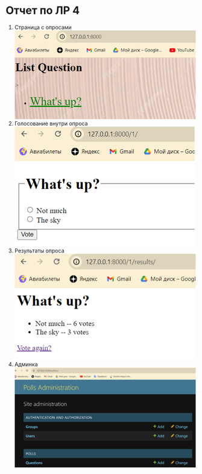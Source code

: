 # Отчет по ЛР 4
1. Страница с опросами  
![Картинка1](img/1-1(1).png)
2. Голосование внутри опроса    
![Картинка2](img/1-2.png)
3. Результаты опроса   
![Картинка3](img/1-3.png)
4. Админка  
![Картинка3](img/1-4.png)
